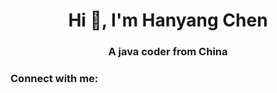 <h1 align="center">Hi 👋, I'm Hanyang Chen</h1>
<h3 align="center">A java coder from China</h3>

<h3 align="left">Connect with me:</h3>
<p align="left">
</p>
